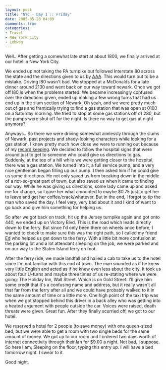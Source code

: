 ```yaml
---
layout: post
title: "NYC - Day 1 :: Friday"
date: 2005-05-28 04:09
comments: true
categories: 
- Travel
- New York City
- Lebwog
---
```

Well.. After getting a somewhat late start at about 1800, we finally arrived at our hotel in New York City.

<!--more-->

We ended up not taking the PA turnpike but followed Interstate 80 across the state and the directions given to us by [AAA](http://www.aaa.com).  This would turn out to be a mistake.  Driving I80 wasn't bad.  We stopped at a McDonalds for a late dinner around 2130 and went back on our way toward newark.  Once we got off I80 is when the problems started.  We became increasingly confused over the directions given, ended up making a few wrong turns that had us end up in the slum section of Newark.  Oh yeah, and we were pretty much out of gas and frantically trying to find a gas station that was open at 0100 on a Saturday morning.  We tried to stop at some gas stations off of 280, but the pumps were shut off for the night.  Is there no way to get gas at night anymore?

Anyways.. So there we were driving somewhat aimlessly through the slums of Newark, past projects  and shady-looking characters while looking for a gas station.  I knew pretty much how close we were to running out because of my [record keeping](http://genetik.caffeine.nu/gaslog/ "genetik's gas log").  We decided to follow the hospital signs that were around just to get to someone who could give us directions to gas.  Suddenly, at the top of a hill while we were getting closer to the hospital, there was a gas station.  We turned into it, a full service pump, and a very nice gentleman began filling up our pump.  I then asked him if he could give us some directions.  He not only saved us from breaking down in the middle of a not-so-great part of town, but also saved us when it came to finding our way.  While he was giving us directions, some lady came up and asked me for change, so I gave her what amounted to maybe $0.75 just to get her to leave and get her coffee/crack/whatever.  But in the end, I forgot to tip the man who saved the day.  I feel very, very bad about it and I kind of want to go back and give him something for helping us.

So after we got back on track, hit up the Jersey turnpike again and got onto 440, we ended up on Victory Blvd.  This is the road which leads directly down to the ferry.  But since I'd only been there on wheels once before, I wanted to check to make sure this was the right path, so I called my friend [Ed](http://www.drunkengeek.com "writings of a professional drinker") who helped us get down to the ferry.  With a little bit more confusion at the parking lot and a lot attendant sleeping on the job, we were parked and on our way to the Staten Island ferry on foot.

After the ferry ride, we made landfall and hailed a cab to take us to the hotel since I'm not familiar with this end of town.  The man sounded as if he knew very little English and acted as if he knew even less about the city.  It took us about four U-turns and maybe three times of us re-stating where we were going:  The Holiday Inn, Wall Street.  Which is on Gold Street.  I'll give him some credit that it's a confusing name and address, but it really wasn't all that far from the ferry after all and we could have probably walked to it in the same amount of time or a little more.  One high point of the taxi trip was when we got stopped behind this driver in a back alley who was getting into a heated argument with people outside the car.  Voices were raised, death threats were given.  Great fun.  After they finally scurried off, we got to our hotel.

We reserved a hotel for 2 people (to save money) with one queen-sized bed, but we were able to get a room with two single beds for the same amount of money.  We got up to our room and I ordered two days worth of internet connectivity through their lan for $9.00 a night.  Not bad, I suppose.  So here I am;  Sleeping on the floor, typing this entry up.  I will have a bed tomorrow night.  I swear to it.

Good night.
